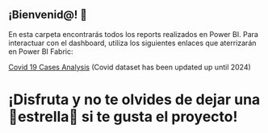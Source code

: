 






## ¡Bienvenid@! 👋

En esta carpeta encontrarás todos los reports realizados en Power BI. Para interactuar con el dashboard, utiliza los siguientes enlaces que aterrizarán en Power BI Fabric:

[Covid 19 Cases Analysis](https://app.powerbi.com/view?r=eyJrIjoiNjliMWZjZWYtZmFjMy00ZDE0LWJlMDgtNDczMDc3YjYzZDZiIiwidCI6Ijk2MzM0ZWNkLTMwMDItNDI4ZC1hN2QzLTQzMDA0NTIzYmI2YyJ9) (Covid dataset has been updated up until 2024) 

# ¡Disfruta y no te olvides de dejar una 🌟estrella🌟 si te gusta el proyecto!

<!--
**RaquelLopez1/RaquelLopez1** is a ✨ _special_ ✨ repository because its `README.md` (this file) appears on your GitHub profile.

Here are some ideas to get you started:

- 🔭 I’m currently working on ...
- 🌱 I’m currently learning ...
- 👯 I’m looking to collaborate on ...
- 🤔 I’m looking for help with ...
- 💬 Ask me about ...
- 📫 How to reach me: ...
- 😄 Pronouns: ...
- ⚡ Fun fact: ...
